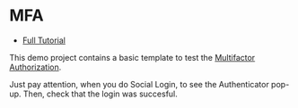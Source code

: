 # MFA

- [Full Tutorial](https://auth0.com/docs/quickstart/native/android/09-mfa)

This demo project contains a basic template to test the [Multifactor Authorization](${uiURL}/#/multifactor).

Just pay attention, when you do Social Login, to see the Authenticator pop-up. Then, check that the login was succesful.

